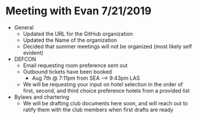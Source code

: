 # Meeting with Evan 7/21/2019

- General
  - Updated the URL for the GitHub organization
  - Updated the Name of the organization
  - Decided that summer meetings will not be organized (most likely self evident)
- DEFCON
  - Email requesting room preference sent out
  - Outbound tickets have been booked
    - Aug 7th @ 7:11pm from SEA --> 9:43pm LAS
  - We will be requesting your input on hotel selection in the order of first, second, and third choice preference hotels from a provided list
- Bylaws and chartering
  - We will be drafting club documents here soon, and will reach out to ratify them with the club members when first drafts are ready